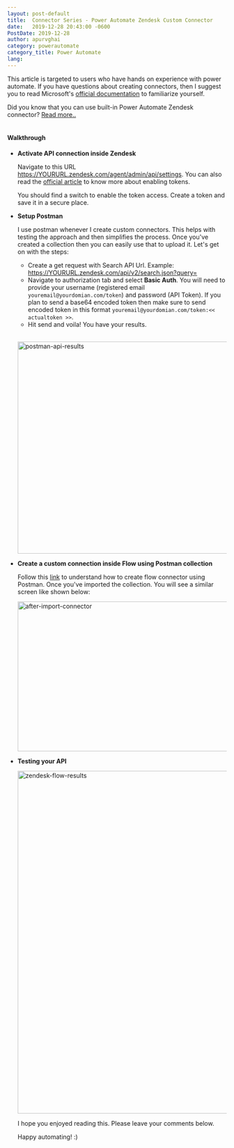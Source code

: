```yaml
---
layout: post-default
title:  Connector Series - Power Automate Zendesk Custom Connector
date:   2019-12-28 20:43:00 -0600
PostDate: 2019-12-28
author: apurvghai
category: powerautomate
category_title: Power Automate
lang: 
---
```


 This article is targeted to users who have hands on experience with power automate. If you have questions about creating connectors, then I suggest you to read Microsoft's [official documentation](https://docs.microsoft.com/en-us/connectors/custom-connectors/define-blank) to familiarize yourself. 

 <div class="tip">Did you know that you can use built-in Power Automate Zendesk connector? <a href="https://docs.microsoft.com/en-us/connectors/zendesk/" target="_blank">Read more..</a></div><br/>

#### Walkthrough

 - **Activate API connection inside Zendesk**

    Navigate to this URL https://YOURURL.zendesk.com/agent/admin/api/settings. You can also read the [official article](https://support.zendesk.com/hc/en-us/articles/115002555167-Using-the-API-dashboard#enabling_password_or_token_access) to know more about enabling tokens. <br />

   <div class="tip">You should find a switch to enable the token access. Create a token and save it in a secure place.</div>

- **Setup Postman**

   I use postman whenever I create custom connectors. This helps with testing the approach and then simplifies the process. Once you've created a collection then you can easily use that to upload it. Let's get on with the steps:

   * Create a get request with Search API Url. Example: https://YOURURL.zendesk.com/api/v2/search.json?query=<YourSearchQuery>
   * Navigate to authorization tab and select **Basic Auth**. You will need to provide your username (registered email `youremail@yourdomian.com/token`) and password (API Token). If you plan to send a base64 encoded token then make sure to send encoded token in this format `youremail@yourdomian.com/token:<< actualtoken >>`.
   * Hit send and voila! You have your results.
    
   <br /><a data-flickr-embed="true" href="https://www.flickr.com/photos/186248049@N06/49290914528/in/album-72157712408017096/" title="postman-api-results"><img src="https://live.staticflickr.com/65535/49290914528_08a74d762c_c.jpg" width="800" height="487" alt="postman-api-results"></a><script async src="//embedr.flickr.com/assets/client-code.js" charset="utf-8"></script>

- **Create a custom connection inside Flow using Postman collection**

  Follow this [link](https://docs.microsoft.com/en-us/connectors/custom-connectors/define-postman-collection) to understand how to create flow connector using Postman. Once you've imported the collection. You will see a similar screen like shown below:
  
  <a data-flickr-embed="true" href="https://www.flickr.com/photos/186248049@N06/49291403746/in/dateposted-public/" title="after-import-connector"><img src="https://live.staticflickr.com/65535/49291403746_8f2535af27_c.jpg" width="800" height="344" alt="after-import-connector"></a><script async src="//embedr.flickr.com/assets/client-code.js" charset="utf-8"></script>

- **Testing your API**

  <a data-flickr-embed="true" href="https://www.flickr.com/photos/186248049@N06/49291403756/in/album-72157712408017096/" title="zendesk-flow-results"><img src="https://live.staticflickr.com/65535/49291403756_4b396a14ca_c.jpg" width="747" height="787" alt="zendesk-flow-results"></a><script async src="//embedr.flickr.com/assets/client-code.js" charset="utf-8"></script>

   I hope you enjoyed reading this.  Please leave your comments below. 

   Happy automating! :)